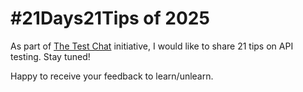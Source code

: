 # #21Days21Tips of 2025
As part of [The Test Chat](https://www.linkedin.com/company/thetestchat/posts/?feedView=all) initiative, I would like to share 21 tips on API testing. Stay tuned!

Happy to receive your feedback to learn/unlearn.

